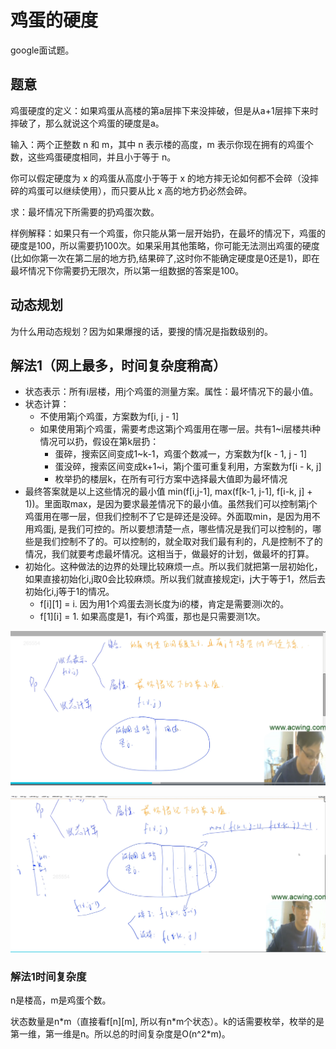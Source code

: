 # 鸡蛋的硬度

google面试题。

## 题意

鸡蛋硬度的定义：如果鸡蛋从高楼的第a层摔下来没摔破，但是从a+1层摔下来时摔破了，那么就说这个鸡蛋的硬度是a。

输入：两个正整数 n 和 m，其中 n 表示楼的高度，m 表示你现在拥有的鸡蛋个数，这些鸡蛋硬度相同，并且小于等于 n。

你可以假定硬度为 x 的鸡蛋从高度小于等于 x 的地方摔无论如何都不会碎（没摔碎的鸡蛋可以继续使用），而只要从比 x 高的地方扔必然会碎。

求：最坏情况下所需要的扔鸡蛋次数。

样例解释：如果只有一个鸡蛋，你只能从第一层开始扔，在最坏的情况下，鸡蛋的硬度是100，所以需要扔100次。如果采用其他策略，你可能无法测出鸡蛋的硬度(比如你第一次在第二层的地方扔,结果碎了,这时你不能确定硬度是0还是1)，即在最坏情况下你需要扔无限次，所以第一组数据的答案是100。

## 动态规划

为什么用动态规划？因为如果爆搜的话，要搜的情况是指数级别的。

## 解法1（网上最多，时间复杂度稍高）

- 状态表示：所有i层楼，用j个鸡蛋的测量方案。属性：最坏情况下的最小值。
- 状态计算：
  - 不使用第j个鸡蛋，方案数为f[i, j - 1]
  - 如果使用第j个鸡蛋，需要考虑这第j个鸡蛋用在哪一层。共有1~i层楼共i种情况可以扔，假设在第k层扔：
    - 蛋碎，搜索区间变成1~k-1，鸡蛋个数减一，方案数为f[k - 1, j - 1]
    - 蛋没碎，搜索区间变成k+1~i，第j个蛋可重复利用，方案数为f[i - k, j]
    - 枚举扔的楼层k，在所有可行方案中选择最大值即为最坏情况
- 最终答案就是以上这些情况的最小值 min(f[i,j-1], max(f[k-1, j-1], f[i-k, j] + 1))。里面取max，是因为要求最差情况下的最小值。虽然我们可以控制第j个鸡蛋用在哪一层，但我们控制不了它是碎还是没碎。外面取min，是因为用不用鸡蛋j, 是我们可控的。所以要想清楚一点，哪些情况是我们可以控制的，哪些是我们控制不了的。可以控制的，就全取对我们最有利的，凡是控制不了的情况，我们就要考虑最坏情况。这相当于，做最好的计划，做最坏的打算。
- 初始化。这种做法的边界的处理比较麻烦一点。所以我们就把第一层初始化，如果直接初始化i,j取0会比较麻烦。所以我们就直接规定i，j大于等于1，然后去初始化i,j等于1的情况。
  - f[i][1] = i.  因为用1个鸡蛋去测长度为i的楼，肯定是需要测i次的。
  - f[1][i] = 1. 如果高度是1，有i个鸡蛋，那也是只需要测1次。

![](imgs/1.png)

![](imgs/2.png)

### 解法1时间复杂度

n是楼高，m是鸡蛋个数。

状态数量是n\*m（直接看f[n][m], 所以有n\*m个状态）。k的话需要枚举，枚举的是第一维，第一维是n。所以总的时间复杂度是O(n^2*m)。
